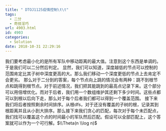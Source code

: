 ```yaml
---
title: " DTOJ1125疫情控制\t\t"
tags:
  - 二分
  - 奇技淫巧
url: 4903.html
id: 4903
categories:
  - Solution
date: 2018-10-31 22:29:16
---
```


我们要考虑最小化的是所有军队中移动距离的最大值。注意到这个东西是单调的。于是我们可以二分然后判定。 显然，我们可以知道，深度越低的节点可以控制的范围肯定比其子树中深度更高的大。那么我们移动一个深度更低的节点上去肯定不会更劣。 那么对于二分到的答案，每个节点向上跳的情况会有两种：跳不到根节点和跳得到根节点。对于前述情况，我们把其能跳到的最高点记录下来。这个部分可以用倍增优化。而对于后者，我们用一个数组维护其还剩下多少时间。这些点都可以到根以后向下走，那么对于每个后者我们都可以得到一个覆盖范围。 接下来我们将后者按照剩余时间排序。从根dfs，对于还没有覆盖的子树的根，记录其到根距离并且从小到大排序。那么接下来我们贪心的匹配，每次对于每个未匹配点，我们找可以覆盖这个点的时间最小的军队然后匹配。假设可以全部匹配上，这个答案就可以作为一个可行解。$\\Theta(n \\log n)$